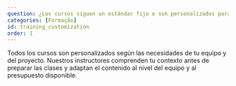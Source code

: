 ```yaml
---
question: ¿Los cursos siguen un estándar fijo o son personalizados para mi equipo?
categories: [Formação]
id: training_customization
order: 1
---
```


Todos los cursos son personalizados según las necesidades de tu equipo y del proyecto. Nuestros instructores comprenden tu contexto antes de preparar las clases y adaptan el contenido al nivel del equipo y al presupuesto disponible.